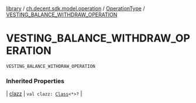 [library](../../index.md) / [ch.decent.sdk.model.operation](../index.md) / [OperationType](index.md) / [VESTING_BALANCE_WITHDRAW_OPERATION](./-v-e-s-t-i-n-g_-b-a-l-a-n-c-e_-w-i-t-h-d-r-a-w_-o-p-e-r-a-t-i-o-n.md)

# VESTING_BALANCE_WITHDRAW_OPERATION

`VESTING_BALANCE_WITHDRAW_OPERATION`

### Inherited Properties

| [clazz](clazz.md) | `val clazz: `[`Class`](http://docs.oracle.com/javase/6/docs/api/java/lang/Class.html)`<*>?` |


